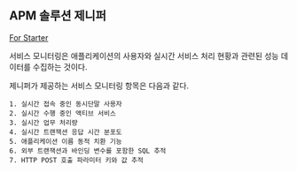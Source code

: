 ## APM 솔루션 제니퍼

[For Starter](https://docs.jennifersoft.com/4.5manual/21e215be955d9cbd)

서비스 모니터링은 애플리케이션의 사용자와 실시간 서비스 처리 현황과 관련된 성능 데이터를 수집하는 것이다.

제니퍼가 제공하는 서비스 모니터링 항목은 다음과 같다.

```
1. 실시간 접속 중인 동시단말 사용자
2. 실시간 수행 중인 액티브 서비스
3. 실시간 업무 처리량
4. 실시간 트랜잭션 응답 시간 분포도
5. 애플리케이션 이름 동적 치환 기능
6. 외부 트랜잭션과 바인딩 변수를 포함한 SQL 추적
7. HTTP POST 호출 파라미터 키와 값 추적
```



